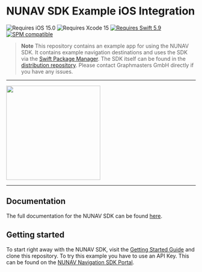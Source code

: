 # NUNAV SDK Example iOS Integration

![Requires iOS 15.0](https://img.shields.io/badge/iOS-15.0-1575F9?style=flat&logo=apple&label=iOS&link=https%3A%2F%2Fwww.apple.com%2Fde%2Fios)
![Requires Xcode 15](https://img.shields.io/badge/xcode-15-1575F9?style=flat&logo=xcode&label=Xcode&link=https%3A%2F%2Fapps.apple.com%2Fde%2Fapp%2Fxcode%2Fid497799835)
[![Requires Swift 5.9](https://img.shields.io/badge/Swift-5.9-FA7343.svg?style=flat&logo=Swift)](https://swift.org/)
[![SPM compatible](https://img.shields.io/badge/Swift%20Package%20Manager-compatible-FA7343.svg?style=flat&logo=Swift)](https://swift.org/package-manager/)

> **Note**
> This repository contains an example app for using the NUNAV SDK. It contains example navigation destinations and uses the SDK via the [Swift Package Manager](https://www.swift.org/package-manager/). The SDK itself can be found in the [distribution repository](https://github.com/graphmasters/nunav-navigation-sdk-ios-distribution).
> Please contact Graphmasters GmbH directly if you have any issues.

---

<img src="docs/navigation.gif" width="250">

---

## Documentation

The full documentation for the NUNAV SDK can be found [here]([https://docs.nunav.net/](https://graphmasters.github.io/nunav-sdk/ios/documentation/nunavnavigationsdk/)).

## Getting started

To start right away with the NUNAV SDK, visit the [Getting Started Guide]() and clone this repository. To try this 
example you have to use an API Key. This can be found on the [NUNAV Navigation SDK Portal](https://nunav.net/lp/sdk).
